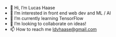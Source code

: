 - 👋 Hi, I’m Lucas Haase
- 👀 I’m interested in front end web dev and ML / AI
- 🌱 I’m currently learning TensorFlow
- 💞️ I’m looking to collaborate on ideas!
- 📫 How to reach me ldvhaase@gmail.com

<!---
ldvhaase/ldvhaase is a ✨ special ✨ repository because its `README.md` (this file) appears on your GitHub profile.
You can click the Preview link to take a look at your changes.
--->

